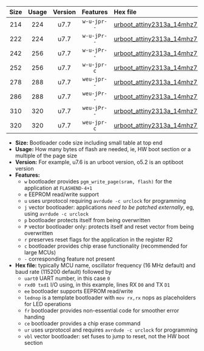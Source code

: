 |Size|Usage|Version|Features|Hex file|
|:-:|:-:|:-:|:-:|:--|
|214|224|u7.7|`w-u-jpr--`|[urboot_attiny2313a_14mhz7456_2400bps_uart0_rxd0_txd1_lednop_ur_vbl.hex](https://raw.githubusercontent.com/stefanrueger/urboot.hex/main/mcus/attiny2313a/fcpu_14mhz7456/2400_bps/urboot_attiny2313a_14mhz7456_2400bps_uart0_rxd0_txd1_lednop_ur_vbl.hex)|
|222|224|u7.7|`w-u-jPr--`|[urboot_attiny2313a_14mhz7456_2400bps_uart0_rxd0_txd1_ur_vbl.hex](https://raw.githubusercontent.com/stefanrueger/urboot.hex/main/mcus/attiny2313a/fcpu_14mhz7456/2400_bps/urboot_attiny2313a_14mhz7456_2400bps_uart0_rxd0_txd1_ur_vbl.hex)|
|242|256|u7.7|`w-u-jPr--`|[urboot_attiny2313a_14mhz7456_2400bps_uart0_rxd0_txd1_lednop_fr_ur_vbl.hex](https://raw.githubusercontent.com/stefanrueger/urboot.hex/main/mcus/attiny2313a/fcpu_14mhz7456/2400_bps/urboot_attiny2313a_14mhz7456_2400bps_uart0_rxd0_txd1_lednop_fr_ur_vbl.hex)|
|252|256|u7.7|`w-u-jpr-c`|[urboot_attiny2313a_14mhz7456_2400bps_uart0_rxd0_txd1_lednop_fr_ce_ur_vbl.hex](https://raw.githubusercontent.com/stefanrueger/urboot.hex/main/mcus/attiny2313a/fcpu_14mhz7456/2400_bps/urboot_attiny2313a_14mhz7456_2400bps_uart0_rxd0_txd1_lednop_fr_ce_ur_vbl.hex)|
|278|288|u7.7|`weu-jpr--`|[urboot_attiny2313a_14mhz7456_2400bps_uart0_rxd0_txd1_ee_lednop_ur_vbl.hex](https://raw.githubusercontent.com/stefanrueger/urboot.hex/main/mcus/attiny2313a/fcpu_14mhz7456/2400_bps/urboot_attiny2313a_14mhz7456_2400bps_uart0_rxd0_txd1_ee_lednop_ur_vbl.hex)|
|286|288|u7.7|`weu-jPr--`|[urboot_attiny2313a_14mhz7456_2400bps_uart0_rxd0_txd1_ee_ur_vbl.hex](https://raw.githubusercontent.com/stefanrueger/urboot.hex/main/mcus/attiny2313a/fcpu_14mhz7456/2400_bps/urboot_attiny2313a_14mhz7456_2400bps_uart0_rxd0_txd1_ee_ur_vbl.hex)|
|310|320|u7.7|`weu-jPr--`|[urboot_attiny2313a_14mhz7456_2400bps_uart0_rxd0_txd1_ee_lednop_fr_ur_vbl.hex](https://raw.githubusercontent.com/stefanrueger/urboot.hex/main/mcus/attiny2313a/fcpu_14mhz7456/2400_bps/urboot_attiny2313a_14mhz7456_2400bps_uart0_rxd0_txd1_ee_lednop_fr_ur_vbl.hex)|
|320|320|u7.7|`weu-jpr-c`|[urboot_attiny2313a_14mhz7456_2400bps_uart0_rxd0_txd1_ee_lednop_fr_ce_ur_vbl.hex](https://raw.githubusercontent.com/stefanrueger/urboot.hex/main/mcus/attiny2313a/fcpu_14mhz7456/2400_bps/urboot_attiny2313a_14mhz7456_2400bps_uart0_rxd0_txd1_ee_lednop_fr_ce_ur_vbl.hex)|

- **Size:** Bootloader code size including small table at top end
- **Usage:** How many bytes of flash are needed, ie, HW boot section or a multiple of the page size
- **Version:** For example, u7.6 is an urboot version, o5.2 is an optiboot version
- **Features:**
  + `w` bootloader provides `pgm_write_page(sram, flash)` for the application at `FLASHEND-4+1`
  + `e` EEPROM read/write support
  + `u` uses urprotocol requiring `avrdude -c urclock` for programming
  + `j` vector bootloader: applications *need to be patched externally*, eg, using `avrdude -c urclock`
  + `p` bootloader protects itself from being overwritten
  + `P` vector bootloader only: protects itself and reset vector from being overwritten
  + `r` preserves reset flags for the application in the register R2
  + `c` bootloader provides chip erase functionality (recommended for large MCUs)
  + `-` corresponding feature not present
- **Hex file:** typically MCU name, oscillator frequency (16 MHz default) and baud rate (115200 default) followed by
  + `uart0` UART number, in this case `0`
  + `rxd0 txd1` I/O using, in this example, lines RX `D0` and TX `D1`
  + `ee` bootloader supports EEPROM read/write
  + `lednop` is a template bootloader with `mov rx,rx` nops as placeholders for LED operations
  + `fr` bootloader provides non-essential code for smoother error handing
  + `ce` bootloader provides a chip erase command
  + `ur` uses urprotocol and requires `avrdude -c urclock` for programming
  + `vbl` vector bootloader: set fuses to jump to reset, not the HW boot section
